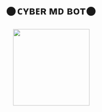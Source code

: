 <h1 align="center">𒊹︎︎︎ᴄʏʙᴇʀ ᴍᴅ ʙᴏᴛ𒊹︎︎︎<br></h1>
<p align="center">
<img src="https://i.ibb.co/nkkhhFJ/20220924-111939.jpg" width="200" height="200"></p>

